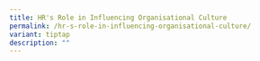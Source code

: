 ```yaml
---
title: HR's Role in Influencing Organisational Culture
permalink: /hr-s-role-in-influencing-organisational-culture/
variant: tiptap
description: ""
---
```

